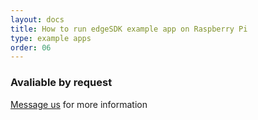 ```yaml
---
layout: docs
title: How to run edgeSDK example app on Raspberry Pi
type: example apps
order: 06
---
```


### Avaliable by request

<p><a href="mailto:support.sdk@mimik.com">Message us</a> for more information</p>
